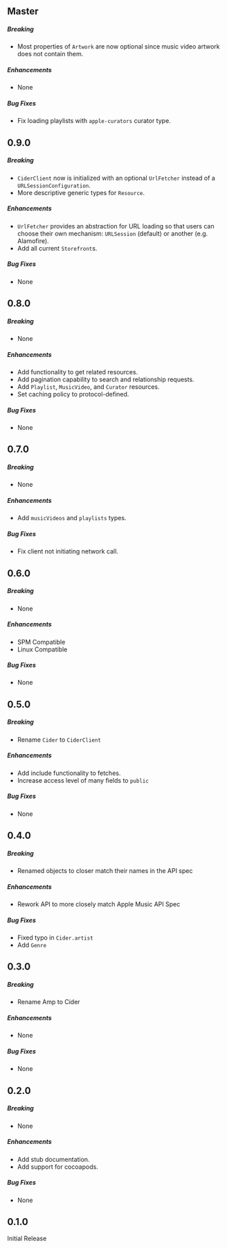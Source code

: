 ## Master

##### Breaking

* Most properties of `Artwork` are now optional since music video artwork does
  not contain them.

##### Enhancements

* None

##### Bug Fixes

* Fix loading playlists with `apple-curators` curator type.

## 0.9.0

##### Breaking

* `CiderClient` now is initialized with an optional `UrlFetcher` instead of a
  `URLSessionConfiguration`.
* More descriptive generic types for `Resource`.

##### Enhancements

* `UrlFetcher` provides an abstraction for URL loading so that users can choose
  their own mechanism: `URLSession` (default) or another (e.g. Alamofire).
* Add all current `Storefront`s.

##### Bug Fixes

* None

## 0.8.0

##### Breaking

* None

##### Enhancements

* Add functionality to get related resources.
* Add pagination capability to search and relationship requests.
* Add `Playlist`, `MusicVideo`, and `Curator` resources.
* Set caching policy to protocol-defined.

##### Bug Fixes

* None

## 0.7.0

##### Breaking

* None

##### Enhancements

* Add `musicVideos` and `playlists` types.

##### Bug Fixes

* Fix client not initiating network call.

## 0.6.0

##### Breaking

* None

##### Enhancements

* SPM Compatible
* Linux Compatible

##### Bug Fixes

* None

## 0.5.0

##### Breaking

* Rename `Cider` to `CiderClient`

##### Enhancements

* Add include functionality to fetches.
* Increase access level of many fields to `public`

##### Bug Fixes

* None

## 0.4.0

##### Breaking

* Renamed objects to closer match their names in the API spec

##### Enhancements

* Rework API to more closely match Apple Music API Spec

##### Bug Fixes

* Fixed typo in `Cider.artist`
* Add `Genre`

## 0.3.0

##### Breaking

* Rename Amp to Cider

##### Enhancements

* None

##### Bug Fixes

* None

## 0.2.0

##### Breaking

* None

##### Enhancements

* Add stub documentation.
* Add support for cocoapods.

##### Bug Fixes

* None

## 0.1.0

Initial Release
